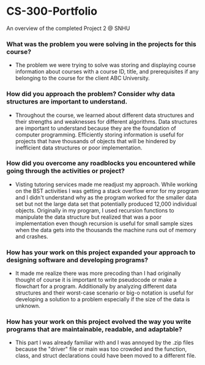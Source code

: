 # CS-300-Portfolio
An overview of the completed Project 2 @ SNHU


### What was the problem you were solving in the projects for this course?
- The problem we were trying to solve was storing and displaying course information about courses with a course ID, title, and prerequisites if any belonging to the course for the client ABC University.
  
### How did you approach the problem? Consider why data structures are important to understand.
- Throughout the course, we learned about different data structures and their strengths and weaknesses for different algorithms. Data structures are important to understand because they are the foundation of computer programming. Efficiently storing information is useful for projects that have thousands of objects that will be hindered by inefficient data structures or poor implementation.
  
### How did you overcome any roadblocks you encountered while going through the activities or project?
- Visting tutoring services made me readjust my approach. While working on the BST activities I was getting a stack overflow error for my program and I didn't understand why as the program worked for the smaller data set but not the large data set that potentially produced 12,000 individual objects. Originally in my program, I used recursion functions to manipulate the data structure but realized that was a poor implementation even though recursion is useful for small sample sizes when the data gets into the thousands the machine runs out of memory and crashes.
  
### How has your work on this project expanded your approach to designing software and developing programs?
- It made me realize there was more precoding than I had originally thought of course it is important to write pseudocode or make a flowchart for a program. Additionally by analyzing different data structures and their worst-case scenario or big-o notation is useful for developing a solution to a problem especially if the size of the data is unknown.
  
### How has your work on this project evolved the way you write programs that are maintainable, readable, and adaptable?
- This part I was already familiar with and I was annoyed by the .zip files because the "driver" file or main was too crowded and the function, class, and struct declarations could have been moved to a different file. 
